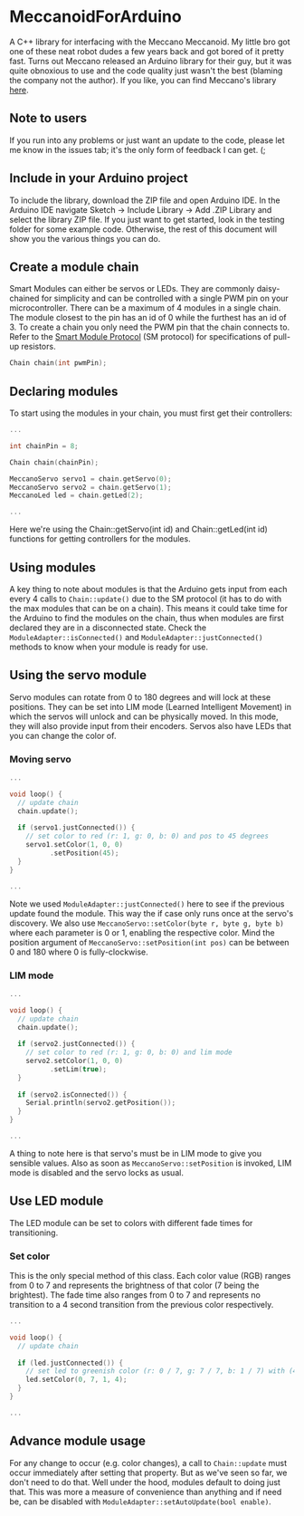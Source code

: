 # MeccanoidForArduino
A C++ library for interfacing with the Meccano Meccanoid. My little bro got one of these neat robot dudes a few years back and got bored of it pretty fast. Turns out Meccano released an Arduino library for their guy, but it was quite obnoxious to use and the code quality just wasn't the best (blaming the company not the author). If you like, you can find Meccano's library [here](http://www.meccano.com/meccanoid-opensource).

## Note to users
If you run into any problems or just want an update to the code, please let me know in the issues tab; it's the only form of feedback I can get. (;

## Include in your Arduino project
To include the library, download the ZIP file and open Arduino IDE. In the Arduino IDE navigate Sketch -> Include Library -> Add .ZIP Library and select the library ZIP file. If you just want to get started, look in the testing folder for some example code. Otherwise, the rest of this document will show you the various things you can do.

## Create a module chain
Smart Modules can either be servos or LEDs. They are commonly daisy-chained for simplicity and can be controlled with a single PWM pin on your microcontroller. There can be a maximum of 4 modules in a single chain. The module closest to the pin has an id of 0 while the furthest has an id of 3. To create a chain you only need the PWM pin that the chain connects to. Refer to the [Smart Module Protocol](http://cdn.meccano.com/open-source/Meccano_SmartModuleProtocols_2015.pdf) (SM protocol) for specifications of pull-up resistors.
```c++
Chain chain(int pwmPin);
```

## Declaring modules
To start using the modules in your chain, you must first get their controllers:
```c++
...

int chainPin = 8;

Chain chain(chainPin);

MeccanoServo servo1 = chain.getServo(0);
MeccanoServo servo2 = chain.getServo(1);
MeccanoLed led = chain.getLed(2);

...
```
Here we're using the Chain::getServo(int id) and Chain::getLed(int id) functions for getting controllers for the modules.

## Using modules
A key thing to note about modules is that the Arduino gets input from each every 4 calls to `Chain::update()` due to the SM protocol (it has to do with the max modules that can be on a chain). This means it could take time for the Arduino to find the modules on the chain, thus when modules are first declared they are in a disconnected state. Check the `ModuleAdapter::isConnected()` and `ModuleAdapter::justConnected()` methods to know when your module is ready for use.

## Using the servo module
Servo modules can rotate from 0 to 180 degrees and will lock at these positions. They can be set into LIM mode (Learned Intelligent Movement) in which the servos will unlock and can be physically moved. In this mode, they will also provide input from their encoders. Servos also have LEDs that you can change the color of.

### Moving servo
```c++
...

void loop() {
  // update chain
  chain.update();
  
  if (servo1.justConnected()) {
    // set color to red (r: 1, g: 0, b: 0) and pos to 45 degrees
    servo1.setColor(1, 0, 0)
          .setPosition(45);
  }
}

...
```
Note we used `ModuleAdapter::justConnected()` here to see if the previous update found the module. This way the if case only runs once at the servo's discovery. We also use `MeccanoServo::setColor(byte r, byte g, byte b)` where each parameter is 0 or 1, enabling the respective color. Mind the position argument of `MeccanoServo::setPosition(int pos)` can be between 0 and 180 where 0 is fully-clockwise.

### LIM mode
```c++
...

void loop() {
  // update chain
  chain.update();
  
  if (servo2.justConnected()) {
    // set color to red (r: 1, g: 0, b: 0) and lim mode
    servo2.setColor(1, 0, 0)
          .setLim(true);
  }
  
  if (servo2.isConnected()) {
    Serial.println(servo2.getPosition());
  }
}

...
```
A thing to note here is that servo's must be in LIM mode to give you sensible values. Also as soon as `MeccanoServo::setPosition` is invoked, LIM mode is disabled and the servo locks as usual.

## Use LED module
The LED module can be set to colors with different fade times for transitioning. 

### Set color
This is the only special method of this class. Each color value (RGB) ranges from 0 to 7 and represents the brightness of that color (7 being the brightest). The fade time also ranges from 0 to 7 and represents no transition to a 4 second transition from the previous color respectively.
```c++
...

void loop() {
  // update chain
  
  if (led.justConnected()) {
    // set led to greenish color (r: 0 / 7, g: 7 / 7, b: 1 / 7) with (4 / 7) fade time
    led.setColor(0, 7, 1, 4);
  }
}

...
```

## Advance module usage
For any change to occur (e.g. color changes), a call to `Chain::update` must occur immediately after setting that property. But as we've seen so far, we don't need to do that. Well under the hood, modules default to doing just that. This was more a measure of convenience than anything and if need be, can be disabled with `ModuleAdapter::setAutoUpdate(bool enable)`. 
